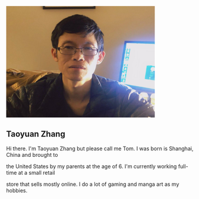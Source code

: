 <img src="self-portrait.jpg" width="400" height="300" alt="My Self Portrait." />

## Taoyuan Zhang

Hi there. I'm Taoyuan Zhang but please call me Tom. I was born is Shanghai, China and brought to

the United States by my parents at the age of 6. I'm currently working full-time at a small retail

store that sells mostly online. I do a lot of gaming and manga art as my hobbies.
